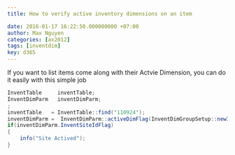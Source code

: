 ```yaml
---
title: How to verify active inventory dimensions on an item

date: 2016-01-17 16:22:50.000000000 +07:00
author: Max Nguyen
categories: [ax2012]
tags: [inventdim]
key: d365
---
```


If you want to list items come along with their Actvie Dimension, you can do it easily with this simple job

   
```csharp
InventTable     inventTable;
InventDimParm   inventDimParm;
;
inventTable   = InventTable::find('110924');
inventDimParm =  InventDimParm::activeDimFlag(InventDimGroupSetup::newInventTable(inventTable));
if(inventDimParm.InventSiteIdFlag)
{
	info("Site Actived");
}
```
